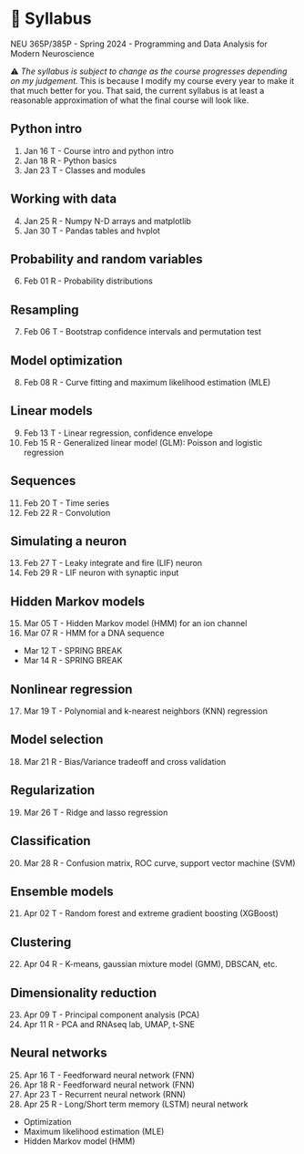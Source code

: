 # 🚧 Syllabus
NEU 365P/385P - Spring 2024 - Programming and Data Analysis for Modern Neuroscience

⚠️ *The syllabus is subject to change as the course progresses depending on my judgement.* This is because I modify my course every year to make it that much better for you. That said, the current syllabus is at least a reasonable approximation of what the final course will look like.

Python intro
---
1. Jan 16 T - Course intro and python intro
2. Jan 18 R - Python basics
3. Jan 23 T - Classes and modules

Working with data
---
4. Jan 25 R - Numpy N-D arrays and matplotlib
5. Jan 30 T - Pandas tables and hvplot

Probability and random variables
---
6. Feb 01 R - Probability distributions

Resampling
---
7. Feb 06 T - Bootstrap confidence intervals and permutation test

Model optimization
---
8. Feb 08 R - Curve fitting and maximum likelihood estimation (MLE)

Linear models
---
9. Feb 13 T - Linear regression, confidence envelope
10. Feb 15 R - Generalized linear model (GLM): Poisson and logistic regression

Sequences
---
11. Feb 20 T - Time series
12. Feb 22 R - Convolution

Simulating a neuron
---
13. Feb 27 T - Leaky integrate and fire (LIF) neuron
14. Feb 29 R - LIF neuron with synaptic input

Hidden Markov models
---
15. Mar 05 T - Hidden Markov model (HMM) for an ion channel
16. Mar 07 R - HMM for a DNA sequence

- Mar 12 T - SPRING BREAK
- Mar 14 R - SPRING BREAK

Nonlinear regression
---
17. Mar 19 T - Polynomial and k-nearest neighbors (KNN) regression

Model selection
---
18. Mar 21 R - Bias/Variance tradeoff and cross validation

Regularization
---
19. Mar 26 T - Ridge and lasso regression

Classification
---
20. Mar 28 R - Confusion matrix, ROC curve, support vector machine (SVM)

Ensemble models
---
21. Apr 02 T - Random forest and extreme gradient boosting (XGBoost)

Clustering
---
22. Apr 04 R - K-means, gaussian mixture model (GMM), DBSCAN, etc.

Dimensionality reduction
---
23. Apr 09 T - Principal component analysis (PCA)
24. Apr 11 R - PCA and RNAseq lab, UMAP, t-SNE

Neural networks
---
25. Apr 16 T - Feedforward neural network (FNN)
26. Apr 18 R - Feedforward neural network (FNN)
27. Apr 23 T - Recurrent neural network (RNN)
28. Apr 25 R - Long/Short term memory (LSTM) neural network

- Optimization
- Maximum likelihood estimation (MLE)
- Hidden Markov model (HMM)
